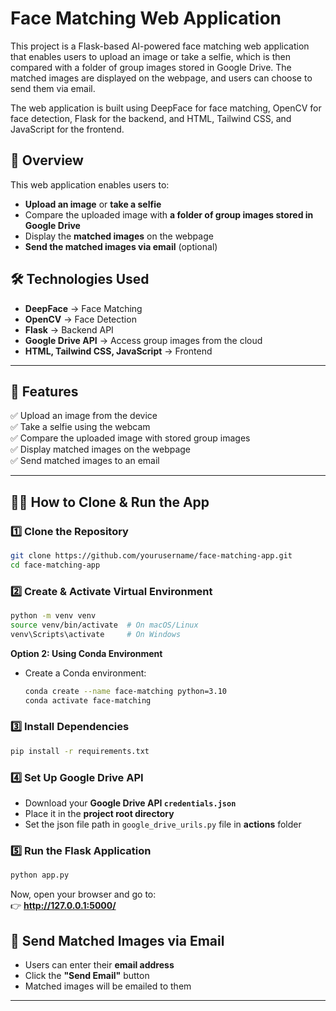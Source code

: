 # Face Matching Web Application  

This project is a Flask-based AI-powered face matching web application that enables users to upload an image or take a selfie, which is then compared with a folder of group images stored in Google Drive. The matched images are displayed on the webpage, and users can choose to send them via email.

The web application is built using DeepFace for face matching, OpenCV for face detection, Flask for the backend, and HTML, Tailwind CSS, and JavaScript for the frontend.


## 📌 Overview  
This web application enables users to:
- **Upload an image** or **take a selfie**  
- Compare the uploaded image with **a folder of group images stored in Google Drive**  
- Display the **matched images** on the webpage  
- **Send the matched images via email** (optional)  

## 🛠 Technologies Used  
- **DeepFace** → Face Matching  
- **OpenCV** → Face Detection  
- **Flask** → Backend API  
- **Google Drive API** → Access group images from the cloud  
- **HTML, Tailwind CSS, JavaScript** → Frontend  

---

## 🚀 Features  
✅ Upload an image from the device  
✅ Take a selfie using the webcam  
✅ Compare the uploaded image with stored group images  
✅ Display matched images on the webpage  
✅ Send matched images to an email  

---

## 💂‍♂️ How to Clone & Run the App  

### **1️⃣ Clone the Repository**  
```sh
git clone https://github.com/yourusername/face-matching-app.git
cd face-matching-app
```

### **2️⃣ Create & Activate Virtual Environment**  
```sh
python -m venv venv
source venv/bin/activate  # On macOS/Linux
venv\Scripts\activate     # On Windows
```


**Option 2: Using Conda Environment**
   - Create a Conda environment:
     ```bash
     conda create --name face-matching python=3.10
     conda activate face-matching
     ```

### **3️⃣ Install Dependencies**  
```sh
pip install -r requirements.txt
```

### **4️⃣ Set Up Google Drive API**  
- Download your **Google Drive API `credentials.json`**  
- Place it in the **project root directory**  
- Set the json file path in `google_drive_urils.py` file in **actions** folder

### **5️⃣ Run the Flask Application**  
```sh
python app.py
```
Now, open your browser and go to:  
👉 **http://127.0.0.1:5000/**  


## 📩 Send Matched Images via Email  
- Users can enter their **email address**  
- Click the **"Send Email"** button  
- Matched images will be emailed to them  

---


